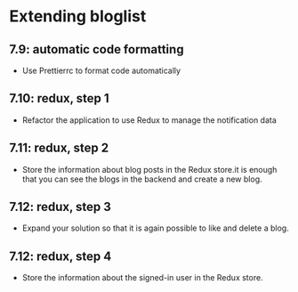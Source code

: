 # Extending bloglist

## 7.9: automatic code formatting

- Use Prettierrc to format code automatically

## 7.10: redux, step 1

- Refactor the application to use Redux to manage the notification data

## 7.11: redux, step 2

- Store the information about blog posts in the Redux store.it is enough that you can see the blogs in the backend and create a new blog.

## 7.12: redux, step 3

- Expand your solution so that it is again possible to like and delete a blog.

## 7.12: redux, step 4

- Store the information about the signed-in user in the Redux store.
